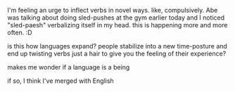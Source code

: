 I'm feeling an urge to inflect verbs in novel ways. like, compulsively. Abe was talking about doing sled-pushes at the gym earlier today and I noticed "sled-paesh" verbalizing itself in my head. this is happening more and more often. :D

is this how languages expand? people stabilize into a new time-posture and end up twisting verbs just a hair to give you the feeling of their experience?

makes me wonder if a language is a being

if so, I think I've merged with English
